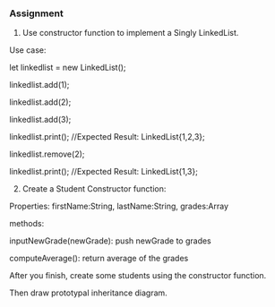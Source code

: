 ### Assignment

1. Use constructor function to implement a Singly LinkedList.

Use case:

let linkedlist = new LinkedList();

linkedlist.add(1);

linkedlist.add(2);

linkedlist.add(3);

linkedlist.print(); //Expected Result: LinkedList{1,2,3};

linkedlist.remove(2);

linkedlist.print(); //Expected Result: LinkedList{1,3};

 

2. Create a Student Constructor function:

Properties: firstName:String, lastName:String, grades:Array

methods:

inputNewGrade(newGrade): push newGrade to grades

computeAverage(): return average of the grades

After you finish, create some students using the constructor function.

Then draw prototypal inheritance diagram.